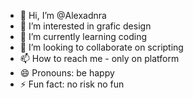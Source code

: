 - 👋 Hi, I’m @Alexadnra
- 👀 I’m interested in grafic design
- 🌱 I’m currently learning coding
- 💞️ I’m looking to collaborate on scripting
- 📫 How to reach me - only on platform
- 😄 Pronouns: be happy
- ⚡ Fun fact: no risk no fun

<!---
Alexadnra/Alexadnra is a ✨ special ✨ repository because its `README.md` (this file) appears on your GitHub profile.
You can click the Preview link to take a look at your changes.
--->
